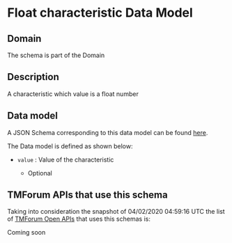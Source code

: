 # Float characteristic Data Model

## Domain

The  schema is part of the  Domain

## Description

A characteristic which value is a float number

## Data model

A JSON Schema corresponding to this data model can be found
[here](https://github.com/tmforum-rand/schemas/blob/candidates/Common/FloatCharacteristic.schema.json).

The Data model is defined as shown below:

- `value` : Value of the characteristic

  - Optional






## TMForum APIs that use this schema

Taking into consideration the snapshot of 04/02/2020 04:59:16 UTC the list of [TMForum Open APIs](https://www.tmforum.org/open-apis/) that uses this schemas is:

Coming soon